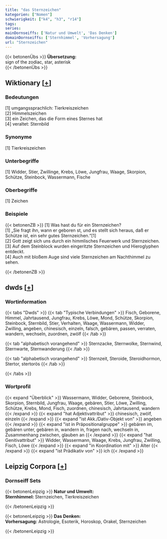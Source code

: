 ```yaml
---
title: "das Sternzeichen"
kategorien: ["Nomen"]
schwierigkeit: ["k4", "h3", "r14"]
tags:
series:
mainDornseiffs: ['Natur und Umwelt', 'Das Denken']
domainDornseiffs: ['Sternhimmel', 'Vorhersagung']
url: "Sternzeichen"
---
```


{{< betonenÜbs >}}
**Übersetzung:**  
sign of the zodiac, star, asterisk  
{{< /betonenÜbs >}}

## Wiktionary [[+](https://de.wiktionary.org/wiki/Sternzeichen)]

### Bedeutungen
[1] umgangssprachlich: Tierkreiszeichen  
[2] Himmelszeichen  
[3] ein Zeichen, das die Form eines Sternes hat  
[4] veraltet: Sternbild  

### Synonyme
[1] Tierkreiszeichen  

### Unterbegriffe
[1] Widder, Stier, Zwillinge, Krebs, Löwe, Jungfrau, Waage, Skorpion, Schütze, Steinbock, Wassermann, Fische  

### Oberbegriffe
[1] Zeichen  

### Beispiele
{{< betonenZB >}}
[1] Was hast du für ein Sternzeichen?  
[1] „Sie fragt ihn, wann er geboren st, und es stellt sich heraus, daß er Schütze ist, ein sehr gutes Sternzeichen.“[1]  
[2] Gott zeigt sich uns durch ein himmlisches Feuerwerk und Sternzeichen.  
[3] Auf dem Steinblock wurden eingeritzte Sternzeichen und Hieroglyphen entdeckt.  
[4] Auch mit bloßem Auge sind viele Sternzeichen am Nachthimmel zu sehen.  

{{< /betonenZB >}}


## dwds [[+](https://www.dwds.de/wb/Sternzeichen)]

### Wortinformation
{{< tabs "Dwds" >}}
{{< tab "Typische Verbindungen" >}}
Fisch, Geborene, Himmel, Jahrtausend, Jungfrau, Krebs, Löwe, Mond, Schütze, Skorpion, Steinbock, Sternbild, Stier, Verhalten, Waage, Wassermann, Widder, Zwilling, angeben, chinesisch, einzeln, falsch, gebären, passen, verraten, wandern, wechseln, zuordnen, zwölf
{{< /tab >}}

{{< tab "alphabetisch vorangehend" >}}
Sternzacke, Sternwolke, Sternwind, Sternwarte, Sternwanderung
{{< /tab >}}

{{< tab "alphabetisch vorangehend" >}}
Sternzeit, Steroide, Steroidhormon, Stertor, stertorös
{{< /tab >}}

{{< /tabs >}}

### Wortprofil
{{< expand "Überblick" >}} Wassermann, Widder, Geborene, Steinbock, Skorpion, Sternbild, Jungfrau, Waage, gebären, Stier, Löwe, Zwilling, Schütze, Krebs, Mond, Fisch, zuordnen, chinesisch, Jahrtausend, wandern {{< /expand >}}
{{< expand "hat Adjektivattribut" >}} chinesisch, zwölf, einzeln {{< /expand >}}
{{< expand "ist Akk./Dativ-Objekt von" >}} angeben {{< /expand >}}
{{< expand "ist in Präpositionalgruppe" >}} gebären im, gebären unter, gebären in, wandern in, fragen nach, wechseln in, Zusammenhang zwischen, glauben an {{< /expand >}}
{{< expand "hat Genitivattribut" >}} Widder, Wassermann, Waage, Krebs, Jungfrau, Zwilling, Fisch, Löwe {{< /expand >}}
{{< expand "in Koordination mit" >}} Alter {{< /expand >}}
{{< expand "ist Prädikativ von" >}} ich {{< /expand >}}

## Leipzig Corpora [[+](https://corpora.uni-leipzig.de/en/res?word=Sternzeichen&corpusId=deu_newscrawl-public_2018)]

### Dornseiff Sets
{{< betonenLeipzig >}}
**Natur und Umwelt:**  
**Sternhimmel:** Sternzeichen, Tierkreiszeichen  

{{< /betonenLeipzig >}}


{{< betonenLeipzig >}}
**Das Denken:**  
**Vorhersagung:** Astrologie, Esoterik, Horoskop, Orakel, Sternzeichen  

{{< /betonenLeipzig >}}
